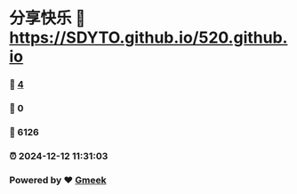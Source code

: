 # 分享快乐 :link: https://SDYTO.github.io/520.github.io 
### :page_facing_up: [4](https://SDYTO.github.io/520.github.io/tag.html) 
### :speech_balloon: 0 
### :hibiscus: 6126 
### :alarm_clock: 2024-12-12 11:31:03 
### Powered by :heart: [Gmeek](https://github.com/Meekdai/Gmeek)
